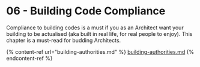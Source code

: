 # 06 - Building Code Compliance

Compliance to building codes is a must if you as an Architect want your building to be actualised (aka built in real life, for real people to enjoy). This chapter is a must-read for budding Architects.

{% content-ref url="building-authorities.md" %}
[building-authorities.md](building-authorities.md)
{% endcontent-ref %}
